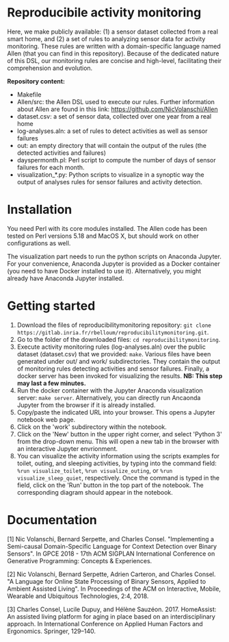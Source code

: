 # Reproducibile activity monitoring
Here, we make publicly available: (1) a sensor dataset collected from a real smart home, and (2) a set of rules 
to analyzing sensor data for activity monitoring. These rules are written with a domain-specific language named Allen (that you can find in this repository). 
Because of the dedicated nature of this DSL, our monitoring rules are concise and high-level, facilitating their comprehension and evolution.

**Repository content:**

- Makefile
- Allen/src: the Allen DSL used to execute our rules. Further information about Allen are found 
in this link: https://github.com/NicVolanschi/Allen
- dataset.csv: a set of sensor data, collected over one year from a real home
- log-analyses.aln: a set of rules to detect activities as well as sensor failures 
- out: an empty directory that will contain the output of the rules (the detected activities and failures)
- dayspermonth.pl: Perl script to compute the number of days of sensor failures for each month.
- visualization_*.py:  Python scripts to visualize in a synoptic way the output of analyses rules for sensor failures and activity detection. 

# Installation 

You need Perl with its core modules installed. The Allen code has been tested on Perl versions 5.18 and MacOS X, 
but should work on other configurations as well. 

The visualization part needs to run the python scripts on Anaconda Jupyter. For your convenience, Anaconda Jupyter is provided as a
Docker container (you need to have Docker installed to use it). Alternatively, you might already have Anaconda Jupyter installed.

# Getting started

1. Download the files of reproducibilitymonitoring repository: `git clone https://gitlab.inria.fr/rbelloum/reproducibilitymonitoring.git`.
2. Go to the folder of the downloaded files: `cd reproducibilitymonitoring`.
3. Execute activity monitoring rules (log-analyses.aln) over the public dataset (dataset.csv) that we provided: `make`.
Various files have been generated under out/ and work/ subdirectories. They contain the output of monitoring rules detecting activities and sensor failures. Finally, a docker server has been invoked for visualizing the results.
  **NB: This step may last a few minutes.**
4. Run the docker container with the Jupyter Anaconda visualization server: `make server`. Alternatively, you can directly run Ancaonda Jupyter from the browser if it is already installed.
5. Copy/paste the indicated URL into your browser. This opens a Jupyter notebook web page.
6. Click on the 'work' subdirectory within the notebook. 
7. Click on the 'New' button in the upper right corner, and select 'Python 3' from the drop-down menu. This will open a new tab in the browser with an interactive Jupyter envrionment.
8. You can visualize the activity information using the scripts examples for toilet, outing, and sleeping activities, by typing into the command field: `%run visualize_toilet`, `%run visualize_outing`, or `%run visualize_sleep_quiet`, respectively. Once the command is typed in the field, click on the 'Run' button in the top part of the notebook. The corresponding diagram should appear in the notebook.


# Documentation 

[1] Nic Volanschi, Bernard Serpette, and Charles Consel. "Implementing a Semi-causal Domain-Specific Language for 
Context Detection over Binary Sensors". In GPCE 2018 - 17th ACM SIGPLAN International Conference on 
Generative Programming: Concepts & Experiences.

[2] Nic Volanschi, Bernard Serpette, Adrien Carteron, and Charles Consel. 
"A Language for Online State Processing of Binary Sensors, Applied to Ambient Assisted Living". 
In Proceedings of the ACM on Interactive, Mobile, Wearable and Ubiquitous Technologies, 2:4, 2018.

[3] Charles Consel, Lucile Dupuy, and Hélène Sauzéon. 2017. HomeAssist: An assisted living platform 
for aging in place based on an interdisciplinary approach. 
In International Conference on Applied Human Factors and Ergonomics. Springer, 129–140.
